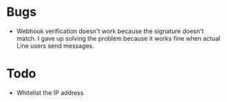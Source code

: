 # Bugs

- Webhook verification doesn't work because the signature doesn't match. I gave up solving the problem because it works fine when actual Line users send messages.

# Todo

- Whitelist the IP address